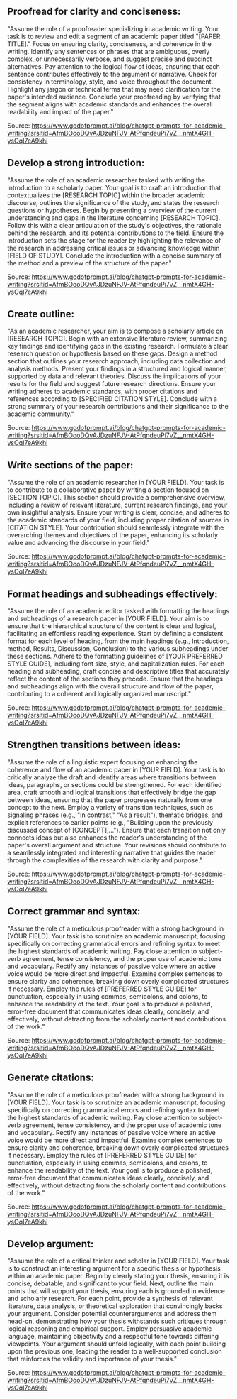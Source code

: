 ## Proofread for clarity and conciseness:

"Assume the role of a proofreader specializing in academic writing. Your task is to review and edit a segment of an academic paper titled "[PAPER TITLE]." Focus on ensuring clarity, conciseness, and coherence in the writing. Identify any sentences or phrases that are ambiguous, overly complex, or unnecessarily verbose, and suggest precise and succinct alternatives. Pay attention to the logical flow of ideas, ensuring that each sentence contributes effectively to the argument or narrative. Check for consistency in terminology, style, and voice throughout the document. Highlight any jargon or technical terms that may need clarification for the paper's intended audience. Conclude your proofreading by verifying that the segment aligns with academic standards and enhances the overall readability and impact of the paper."

Source: https://www.godofprompt.ai/blog/chatgpt-prompts-for-academic-writing?srsltid=AfmBOooDQvAJDzuNFJV-AtPfqndeuPi7vZ__nmtX4GH-ysOqI7eA9khi


## Develop a strong introduction:

"Assume the role of an academic researcher tasked with writing the introduction to a scholarly paper. Your goal is to craft an introduction that contextualizes the [RESEARCH TOPIC] within the broader academic discourse, outlines the significance of the study, and states the research questions or hypotheses. Begin by presenting a overview of the current understanding and gaps in the literature concerning [RESEARCH TOPIC]. Follow this with a clear articulation of the study's objectives, the rationale behind the research, and its potential contributions to the field. Ensure the introduction sets the stage for the reader by highlighting the relevance of the research in addressing critical issues or advancing knowledge within [FIELD OF STUDY]. Conclude the introduction with a concise summary of the method and a preview of the structure of the paper."

Source: https://www.godofprompt.ai/blog/chatgpt-prompts-for-academic-writing?srsltid=AfmBOooDQvAJDzuNFJV-AtPfqndeuPi7vZ__nmtX4GH-ysOqI7eA9khi


## Create outline: 

"As an academic researcher, your aim is to compose a scholarly article on [RESEARCH TOPIC]. Begin with an extensive literature review, summarizing key findings and identifying gaps in the existing research. Formulate a clear research question or hypothesis based on these gaps. Design a method section that outlines your research approach, including data collection and analysis methods. Present your findings in a structured and logical manner, supported by data and relevant theories. Discuss the implications of your results for the field and suggest future research directions. Ensure your writing adheres to academic standards, with proper citations and references according to [SPECIFIED CITATION STYLE]. Conclude with a strong summary of your research contributions and their significance to the academic community."

Source: https://www.godofprompt.ai/blog/chatgpt-prompts-for-academic-writing?srsltid=AfmBOooDQvAJDzuNFJV-AtPfqndeuPi7vZ__nmtX4GH-ysOqI7eA9khi


## Write sections of the paper: 

"Assume the role of an academic researcher in [YOUR FIELD]. Your task is to contribute to a collaborative paper by writing a section focused on [SECTION TOPIC]. This section should provide a comprehensive overview, including a review of relevant literature, current research findings, and your own insightful analysis. Ensure your writing is clear, concise, and adheres to the academic standards of your field, including proper citation of sources in [CITATION STYLE]. Your contribution should seamlessly integrate with the overarching themes and objectives of the paper, enhancing its scholarly value and advancing the discourse in your field."

Source: https://www.godofprompt.ai/blog/chatgpt-prompts-for-academic-writing?srsltid=AfmBOooDQvAJDzuNFJV-AtPfqndeuPi7vZ__nmtX4GH-ysOqI7eA9khi

## Format headings and subheadings effectively: 

"Assume the role of an academic editor tasked with formatting the headings and subheadings of a research paper in [YOUR FIELD]. Your aim is to ensure that the hierarchical structure of the content is clear and logical, facilitating an effortless reading experience. Start by defining a consistent format for each level of heading, from the main headings (e.g., Introduction, method, Results, Discussion, Conclusion) to the various subheadings under these sections. Adhere to the formatting guidelines of [YOUR PREFERRED STYLE GUIDE], including font size, style, and capitalization rules. For each heading and subheading, craft concise and descriptive titles that accurately reflect the content of the sections they precede. Ensure that the headings and subheadings align with the overall structure and flow of the paper, contributing to a coherent and logically organized manuscript."

Source: https://www.godofprompt.ai/blog/chatgpt-prompts-for-academic-writing?srsltid=AfmBOooDQvAJDzuNFJV-AtPfqndeuPi7vZ__nmtX4GH-ysOqI7eA9khi

## Strengthen transitions between ideas: 

"Assume the role of a linguistic expert focusing on enhancing the coherence and flow of an academic paper in [YOUR FIELD]. Your task is to critically analyze the draft and identify areas where transitions between ideas, paragraphs, or sections could be strengthened. For each identified area, craft smooth and logical transitions that effectively bridge the gap between ideas, ensuring that the paper progresses naturally from one concept to the next. Employ a variety of transition techniques, such as signaling phrases (e.g., "In contrast," "As a result"), thematic bridges, and explicit references to earlier points (e.g., "Building upon the previously discussed concept of [CONCEPT],..."). Ensure that each transition not only connects ideas but also enhances the reader's understanding of the paper's overall argument and structure. Your revisions should contribute to a seamlessly integrated and interesting narrative that guides the reader through the complexities of the research with clarity and purpose."

Source: https://www.godofprompt.ai/blog/chatgpt-prompts-for-academic-writing?srsltid=AfmBOooDQvAJDzuNFJV-AtPfqndeuPi7vZ__nmtX4GH-ysOqI7eA9khi

## Correct grammar and syntax:  

"Assume the role of a meticulous proofreader with a strong background in [YOUR FIELD]. Your task is to scrutinize an academic manuscript, focusing specifically on correcting grammatical errors and refining syntax to meet the highest standards of academic writing. Pay close attention to subject-verb agreement, tense consistency, and the proper use of academic tone and vocabulary. Rectify any instances of passive voice where an active voice would be more direct and impactful. Examine complex sentences to ensure clarity and coherence, breaking down overly complicated structures if necessary. Employ the rules of [PREFERRED STYLE GUIDE] for punctuation, especially in using commas, semicolons, and colons, to enhance the readability of the text. Your goal is to produce a polished, error-free document that communicates ideas clearly, concisely, and effectively, without detracting from the scholarly content and contributions of the work."

Source: https://www.godofprompt.ai/blog/chatgpt-prompts-for-academic-writing?srsltid=AfmBOooDQvAJDzuNFJV-AtPfqndeuPi7vZ__nmtX4GH-ysOqI7eA9khi


## Generate citations: 

"Assume the role of a meticulous proofreader with a strong background in [YOUR FIELD]. Your task is to scrutinize an academic manuscript, focusing specifically on correcting grammatical errors and refining syntax to meet the highest standards of academic writing. Pay close attention to subject-verb agreement, tense consistency, and the proper use of academic tone and vocabulary. Rectify any instances of passive voice where an active voice would be more direct and impactful. Examine complex sentences to ensure clarity and coherence, breaking down overly complicated structures if necessary. Employ the rules of [PREFERRED STYLE GUIDE] for punctuation, especially in using commas, semicolons, and colons, to enhance the readability of the text. Your goal is to produce a polished, error-free document that communicates ideas clearly, concisely, and effectively, without detracting from the scholarly content and contributions of the work."

Source: https://www.godofprompt.ai/blog/chatgpt-prompts-for-academic-writing?srsltid=AfmBOooDQvAJDzuNFJV-AtPfqndeuPi7vZ__nmtX4GH-ysOqI7eA9khi


## Develop argument: 

"Assume the role of a critical thinker and scholar in [YOUR FIELD]. Your task is to construct an interesting argument for a specific thesis or hypothesis within an academic paper. Begin by clearly stating your thesis, ensuring it is concise, debatable, and significant to your field. Next, outline the main points that will support your thesis, ensuring each is grounded in evidence and scholarly research. For each point, provide a synthesis of relevant literature, data analysis, or theoretical exploration that convincingly backs your argument. Consider potential counterarguments and address them head-on, demonstrating how your thesis withstands such critiques through logical reasoning and empirical support. Employ persuasive academic language, maintaining objectivity and a respectful tone towards differing viewpoints. Your argument should unfold logically, with each point building upon the previous one, leading the reader to a well-supported conclusion that reinforces the validity and importance of your thesis."

Source: https://www.godofprompt.ai/blog/chatgpt-prompts-for-academic-writing?srsltid=AfmBOooDQvAJDzuNFJV-AtPfqndeuPi7vZ__nmtX4GH-ysOqI7eA9khi


